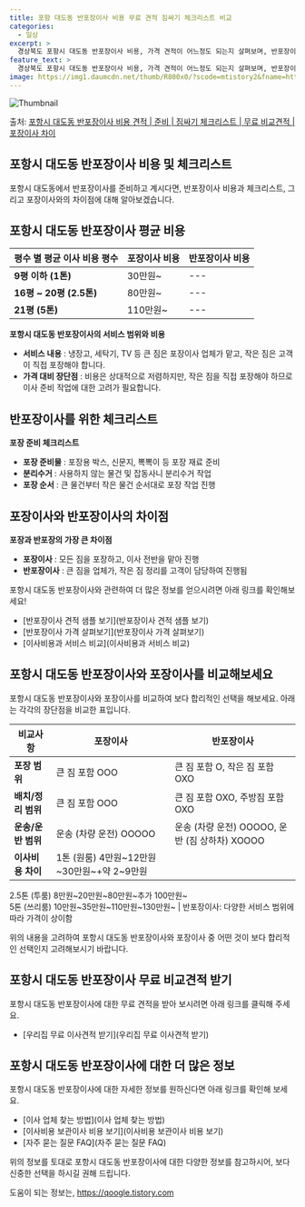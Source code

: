 ```yaml
---
title: 포항 대도동 반포장이사 비용 무료 견적 짐싸기 체크리스트 비교
categories:
  - 일상
excerpt: >
  경상북도 포항시 대도동 반포장이사 비용, 가격 견적이 어느정도 되는지 살펴보며, 반포장이사를 준비함에 있어 짐싸기 준비 체크리스트가 무엇인지 보겠습니다. 마지막으로 포장이사와 차이점을 통해 무료 비교견적으로 어떤 것이 더 합리적인 선택인지 공유 드립니다.포항시 대도동 포장이사 견적 샘플 보기 👈 클릭포항시 대도동 포장이사 가격 살펴보기 👈 클릭포항시 대도동 반포장이사 평균 이사 비용평수포항시 대도동 평균 이사 비용원룸 이사9평 이하 (1톤)30만원~투룸/쓰리룸 이사16평 ~ 20평 (2.5톤)80만원~쓰리룸 이사21평 (5톤) ~110만원~우리집 무료 이사견적 받기 👈 클릭포장 vs 반포장: 큰 차이점포장이사와 반포장이사의 가장 큰 차이점은 짐 정리 작업의 책임이 누구에게 있는가에 있습니다. 포장이..
feature_text: >
  경상북도 포항시 대도동 반포장이사 비용, 가격 견적이 어느정도 되는지 살펴보며, 반포장이사를 준비함에 있어 짐싸기 준비 체크리스트가 무엇인지 보겠습니다. 마지막으로 포장이사와 차이점을 통해 무료 비교견적으로 어떤 것이 더 합리적인 선택인지 공유 드립니다.포항시 대도동 포장이사 견적 샘플 보기 👈 클릭포항시 대도동 포장이사 가격 살펴보기 👈 클릭포항시 대도동 반포장이사 평균 이사 비용평수포항시 대도동 평균 이사 비용원룸 이사9평 이하 (1톤)30만원~투룸/쓰리룸 이사16평 ~ 20평 (2.5톤)80만원~쓰리룸 이사21평 (5톤) ~110만원~우리집 무료 이사견적 받기 👈 클릭포장 vs 반포장: 큰 차이점포장이사와 반포장이사의 가장 큰 차이점은 짐 정리 작업의 책임이 누구에게 있는가에 있습니다. 포장이..
image: https://img1.daumcdn.net/thumb/R800x0/?scode=mtistory2&fname=https%3A%2F%2Fblog.kakaocdn.net%2Fdn%2FcLdZOD%2FbtsHbs9iz97%2FY4RcsMPh8hzAaWX5PRKKm1%2Fimg.webp
---
```


![Thumbnail](https://img1.daumcdn.net/thumb/R800x0/?scode=mtistory2&fname=https%3A%2F%2Fblog.kakaocdn.net%2Fdn%2FcLdZOD%2FbtsHbs9iz97%2FY4RcsMPh8hzAaWX5PRKKm1%2Fimg.webp)

<p>출처: <a href="https://qoogle.tistory.com/9477" rel="dofollow">포항시 대도동 반포장이사 비용 견적 | 준비 | 짐싸기 체크리스트 | 무료 비교견적 | 포장이사 차이</a> </p>

## 포항시 대도동 반포장이사 비용 및 체크리스트



포항시 대도동에서 반포장이사를 준비하고 계시다면, 반포장이사 비용과 체크리스트, 그리고 포장이사와의 차이점에 대해 알아보겠습니다.

## 포항시 대도동 반포장이사 평균 비용



**평수 별 평균 이사 비용** **평수** | **포장이사 비용** | **반포장이사 비용**  
---|---|---  
**9평 이하 (1톤)** | 30만원~ | \---  
**16평 ~ 20평 (2.5톤)** | 80만원~ | \---  
**21평 (5톤)** | 110만원~ | \---  
  


**포항시 대도동 반포장이사의 서비스 범위와 비용**

  * **서비스 내용** : 냉장고, 세탁기, TV 등 큰 짐은 포장이사 업체가 맡고, 작은 짐은 고객이 직접 포장해야 합니다.
  * **가격 대비 장단점** : 비용은 상대적으로 저렴하지만, 작은 짐을 직접 포장해야 하므로 이사 준비 작업에 대한 고려가 필요합니다.

## 반포장이사를 위한 체크리스트



**포장 준비 체크리스트**

  * **포장 준비물** : 포장용 박스, 신문지, 뽁뽁이 등 포장 재료 준비
  * **분리수거** : 사용하지 않는 물건 및 잡동사니 분리수거 작업
  * **포장 순서** : 큰 물건부터 작은 물건 순서대로 포장 작업 진행

## 포장이사와 반포장이사의 차이점



**포장과 반포장의 가장 큰 차이점**

  * **포장이사** : 모든 짐을 포장하고, 이사 전반을 맡아 진행
  * **반포장이사** : 큰 짐을 업체가, 작은 짐 정리를 고객이 담당하여 진행됨



포항시 대도동 반포장이사와 관련하여 더 많은 정보를 얻으시려면 아래 링크를 확인해보세요!

  * [반포장이사 견적 샘플 보기](반포장이사 견적 샘플 보기)
  * [반포장이사 가격 살펴보기](반포장이사 가격 살펴보기)
  * [이사비용과 서비스 비교](이사비용과 서비스 비교)



## 포항시 대도동 반포장이사와 포장이사를 비교해보세요

포항시 대도동 반포장이사와 포장이사를 비교하여 보다 합리적인 선택을 해보세요. 아래는 각각의 장단점을 비교한 표입니다.

**비교사항** | **포장이사** | **반포장이사**  
---|---|---  
**포장 범위** | 큰 짐 포함 OOO | 큰 짐 포함 O, 작은 짐 포함 OXO  
**배치/정리 범위** | 큰 짐 포함 OOO | 큰 짐 포함 OXO, 주방짐 포함 OXO  
**운송/운반 범위** | 운송 (차량 운전) OOOOO | 운송 (차량 운전) OOOOO, 운반 (짐 상하차) XOOOO  
**이사비용 차이** | 1톤 (원룸) 4만원~12만원~30만원~+약 2~9만원  
2.5톤 (투룸) 8만원~20만원~80만원~추가 100만원~  
5톤 (쓰리룸) 10만원~35만원~110만원~130만원~ | 반포장이사: 다양한 서비스 범위에 따라 가격이 상이함  
  


위의 내용을 고려하여 포항시 대도동 반포장이사와 포장이사 중 어떤 것이 보다 합리적인 선택인지 고려해보시기 바랍니다.

## 포항시 대도동 반포장이사 무료 비교견적 받기

포항시 대도동 반포장이사에 대한 무료 견적을 받아 보시려면 아래 링크를 클릭해 주세요.

  * [우리집 무료 이사견적 받기](우리집 무료 이사견적 받기)



## 포항시 대도동 반포장이사에 대한 더 많은 정보

포항시 대도동 반포장이사에 대한 자세한 정보를 원하신다면 아래 링크를 확인해 보세요.

  * [이사 업체 찾는 방법](이사 업체 찾는 방법)
  * [이사비용 보관이사 비용 보기](이사비용 보관이사 비용 보기)
  * [자주 묻는 질문 FAQ](자주 묻는 질문 FAQ)



위의 정보를 토대로 포항시 대도동 반포장이사에 대한 다양한 정보를 참고하시어, 보다 신중한 선택을 하시길 권해 드립니다.

 

도움이 되는 정보는, <a href="https://qoogle.tistory.com" rel="dofollow">https://qoogle.tistory.com</a>


